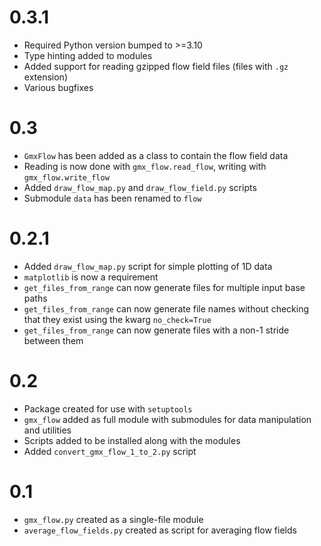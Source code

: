 # 0.3.1
* Required Python version bumped to >=3.10
* Type hinting added to modules
* Added support for reading gzipped flow field files (files with `.gz` extension)
* Various bugfixes

# 0.3
* `GmxFlow` has been added as a class to contain the flow field data
* Reading is now done with `gmx_flow.read_flow`, writing with `gmx_flow.write_flow`
* Added `draw_flow_map.py` and `draw_flow_field.py` scripts
* Submodule `data` has been renamed to `flow`

# 0.2.1
* Added `draw_flow_map.py` script for simple plotting of 1D data
* `matplotlib` is now a requirement
* `get_files_from_range` can now generate files for multiple input base paths
* `get_files_from_range` can now generate file names without checking that
  they exist using the kwarg `no_check=True`
* `get_files_from_range` can now generate files with a non-1 stride between them

# 0.2
* Package created for use with `setuptools`
* `gmx_flow` added as full module with submodules for data manipulation
  and utilities
* Scripts added to be installed along with the modules
* Added `convert_gmx_flow_1_to_2.py` script

# 0.1
* `gmx_flow.py` created as a single-file module
* `average_flow_fields.py` created as script for averaging flow fields
